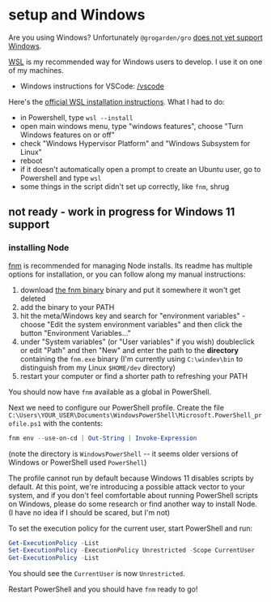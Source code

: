 # setup and Windows

Are you using Windows?
Unfortunately `@grogarden/gro`
[does not yet support Windows](https://github.com/grogarden/gro/issues/319).

[WSL](https://wikipedia.org/wiki/Windows_Subsystem_for_Linux)
is my recommended way for Windows users to develop. I use it on one of my machines.

- Windows instructions for VSCode: [/vscode](/vscode)

Here's the
[official WSL installation instructions](https://learn.microsoft.com/en-us/windows/wsl/install).
What I had to do:

- in Powershell, type `wsl --install`
- open main windows menu, type "windows features", choose "Turn Windows features on or off"
- check "Windows Hypervisor Platform" and "Windows Subsystem for Linux"
- reboot
- if it doesn't automatically open a prompt to create an Ubuntu user,
  go to Powershell and type `wsl`
- some things in the script didn't set up correctly, like `fnm`, shrug

## not ready - work in progress for Windows 11 support

### installing Node

[fnm](https://github.com/Schniz/fnm) is recommended for managing Node installs.
Its readme has multiple options for installation, or you can follow along my manual instructions:

1. download [the fnm binary](https://github.com/Schniz/fnm/releases) binary
   and put it somewhere it won't get deleted
1. add the binary to your PATH
1. hit the meta/Windows key and search for "environment variables" -
   choose "Edit the system environment variables" and then click the button "Environment Variables..."
1. under "System variables" (or "User variables" if you wish) doubleclick or
   edit "Path" and then "New" and enter the path to the
   **directory** containing the `fnm.exe` binary
   (I'm currently using `C:\windev\bin` to distinguish from my Linux `$HOME/dev` directory)
1. restart your computer or find a shorter path to refreshing your PATH

You should now have `fnm` available as a global in PowerShell.

Next we need to configure our PowerShell profile.
Create the file `C:\Users\YOUR_USER\Documents\WindowsPowerShell\Microsoft.PowerShell_profile.ps1`
with the contents:

```powershell
fnm env --use-on-cd | Out-String | Invoke-Expression
```

(note the directory is `WindowsPowerShell` -- it seems older
versions of Windows or PowerShell used `PowerShell`)

The profile cannot run by default because Windows 11 disables scripts by default.
At this point, we're introducing a possible attack vector to your system,
and if you don't feel comfortable about running PowerShell scripts on Windows,
please do some research or find another way to install Node.
(I have no idea if I should be scared, but I'm not)

To set the execution policy for the current user, start PowerShell and run:

```powershell
Get-ExecutionPolicy -List
Set-ExecutionPolicy -ExecutionPolicy Unrestricted -Scope CurrentUser
Get-ExecutionPolicy -List
```

You should see the `CurrentUser` is now `Unrestricted`.

Restart PowerShell and you should have `fnm` ready to go!
